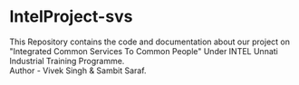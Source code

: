 # IntelProject-svs
This Repository contains the code and documentation about our project on "Integrated Common Services To Common People" Under INTEL Unnati Industrial Training Programme.
<br>Author - Vivek Singh & Sambit Saraf.
